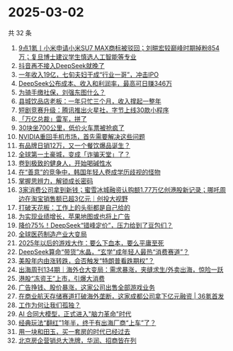 # 2025-03-02

共 32 条

<!-- BEGIN 36KR -->
<!-- 最后更新时间 2025-03-02 00:12:14 +0800 -->
1. [​9点1氪丨小米申请小米SU7 MAX商标被驳回​；刘畊宏较巅峰时期掉粉854万；复旦博士建议学生慎选人工智能等专业](https://36kr.com/p/3186314651787400)
1. [抖音再不接入DeepSeek就晚了](https://36kr.com/p/3187120085229445)
1. [一年收入19亿，七旬夫妇干成“行业一哥”，冲击IPO](https://36kr.com/p/3186294257983624)
1. [DeepSeek公布成本、收入和利润率，最高可日赚346万](https://36kr.com/p/3187549107675268)
1. [为骑手缴社保，刘强东图什么？](https://36kr.com/p/3186373821439877)
1. [县城饮品店老板：一年只忙三个月，收入撑起一整年](https://36kr.com/p/3184136739724936)
1. [短剧竞赛升级：腾讯推出火星社，字节上线30款小程序](https://36kr.com/p/3186307889815682)
1. [「万亿总裁」雷军，拼了](https://36kr.com/p/3187017347047559)
1. [30块坐700公里，低价火车票被抢疯了](https://36kr.com/p/3187001348284553)
1. [NVIDIA重回手机市场，首先需要解决这些问题](https://36kr.com/p/3186293613076609)
1. [有品牌日销12万，又一个餐饮爆品诞生？](https://36kr.com/p/3186224714489985)
1. [全球第一土豪城，变成「诈骗天堂」了？](https://36kr.com/p/3187001266003845)
1. [卷到极致的健身人，开始喝碱性水](https://36kr.com/p/3186470425829505)
1. [在“善意”的竞争中，韩国年轻人卷成学历歧视的怪物](https://36kr.com/p/3186239838003328)
1. [掌握思辨力，解锁成长密码](https://36kr.com/p/3183160514731398)
1. [3家消费公司拿到新钱；蜜雪冰城融资认购额1.77万亿创港股新记录；哪吒周边在淘宝销售额已超3亿元｜创投大视野](https://36kr.com/p/3184570197614210)
1. [打破天花板：工作上的头衔都是自己给的](https://36kr.com/p/3177852900561536)
1. [为实现业绩增长，苹果地图或也将上广告](https://36kr.com/p/3186293822005379)
1. [降价75%！DeepSeek“错峰定价”，压力给到了豆包们？](https://36kr.com/p/3186245802483848)
1. [全球医药制造产业大变局](https://36kr.com/p/3186240696098693)
1. [2025年以后的游戏大作：要么下血本，要么平庸至死](https://36kr.com/p/3186419351167112)
1. [DeepSeek算命“带货”水晶，“玄学”成年轻人最热“消费赛道”？](https://36kr.com/p/3186290917269383)
1. [美股年内由涨转跌，会否触发“特朗普看跌期权”？](https://36kr.com/p/3186296957706115)
1. [出海周刊134期｜海外仓大变局：需求暴涨，夹缝求生/外卖出海，惊险一跃](https://36kr.com/p/3185993868599426)
1. [港股“冻资王”上市，引爆大消费](https://36kr.com/p/3186294456278920)
1. [广告挣钱、股价暴涨，这家公司出售全部游戏业务](https://36kr.com/p/3186353042448262)
1. [在商业航天存储赛道打破海外垄断，这家成都公司拿下亿元融资 | 36氪首发](https://36kr.com/p/3185905918943110)
1. [工作为何让我们孤独？](https://36kr.com/p/3186942684864642)
1. [AI 合同大模型，正式进入"脑力革命"时代](https://36kr.com/p/3186117407875209)
1. [经典玩法“翻红”1年半，终于有出海厂商“上车”了？](https://36kr.com/p/3186352161071238)
1. [用一块和田玉，买一套房的时代已经过去](https://36kr.com/p/3185707842642050)
1. [北京房企营销总大洗牌，华润、招商皆在列](https://36kr.com/p/3187575898267520)
<!-- END 36KR -->